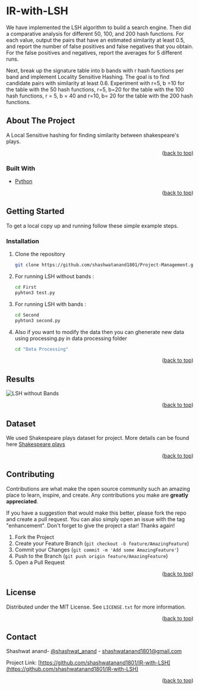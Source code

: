 # IR-with-LSH

We have implemented the LSH algorithm to build a search engine. Then did a comparative analysis for different 50, 100, and 200 hash functions. For each value, output the pairs that have an estimated similarity at least 0.5, and report the number of false positives and false negatives that you obtain. For the false positives and negatives, report the averages for 5 different runs.

Next, break up the signature table into b bands with r hash functions per band and implement Locality Sensitive Hashing. The goal is to find candidate pairs with similarity at least 0.6. Experiment with r=5, b =10 for the table with the 50 hash functions, r=5, b=20 for the table with the 100 hash functions, r = 5, b = 40 and r=10, b= 20 for the table with the 200 hash functions.

<!-- ABOUT THE PROJECT -->
## About The Project

A Local Sensitive hashing for finding similarity between shakespeare's plays.

<p align="right">(<a href="#top">back to top</a>)</p>



### Built With


* [Python](https://www.python.org/)

<p align="right">(<a href="#top">back to top</a>)</p>



<!-- GETTING STARTED -->
## Getting Started

To get a local copy up and running follow these simple example steps.


### Installation

1. Clone the repository
   ```sh
   git clone https://github.com/shashwatanand1801/Project-Management.git
   ```
2. For running LSH without bands :
   ```sh
   cd First
   pyhton3 test.py
   ```
3. For running LSH with bands :
   ```sh
   cd Second
   pyhton3 second.py
   ```
4. Also if you want to modify the data then you can ghenerate new data using processing.py in data processing folder
   ```sh
   cd "Data Processing"
   ```
<p align="right">(<a href="#top">back to top</a>)</p>



<!-- USAGE EXAMPLES -->
## Results

<!-- Few snaps of working application -->


![LSH without Bands](../media/images/LSH_withoutBands.png?raw=true)



<p align="right">(<a href="#top">back to top</a>)</p>




<!-- Dataset -->
## Dataset
We used Shakespeare plays dataset for project. More details can be found here <a href="https://www.kaggle.com/datasets/kingburrito666/shakespeare-plays">Shakespeare plays</a>



<p align="right">(<a href="#top">back to top</a>)</p>




<!-- CONTRIBUTING -->
## Contributing

Contributions are what make the open source community such an amazing place to learn, inspire, and create. Any contributions you make are **greatly appreciated**.

If you have a suggestion that would make this better, please fork the repo and create a pull request. You can also simply open an issue with the tag "enhancement".
Don't forget to give the project a star! Thanks again!

1. Fork the Project
2. Create your Feature Branch (`git checkout -b feature/AmazingFeature`)
3. Commit your Changes (`git commit -m 'Add some AmazingFeature'`)
4. Push to the Branch (`git push origin feature/AmazingFeature`)
5. Open a Pull Request

<p align="right">(<a href="#top">back to top</a>)</p>



<!-- LICENSE -->
## License

Distributed under the MIT License. See `LICENSE.txt` for more information.

<p align="right">(<a href="#top">back to top</a>)</p>



<!-- CONTACT -->
## Contact

Shashwat anand- [@shashwat_anand](https://www.linkedin.com/in/shashwat-anand/) - shashwatanand1801@gmail.com

Project Link: [https://github.com/shashwatanand1801/IR-with-LSH](https://github.com/shashwatanand1801/IR-with-LSH)

<p align="right">(<a href="#top">back to top</a>)</p>




<!-- MARKDOWN LINKS & IMAGES -->
<!-- https://www.markdownguide.org/basic-syntax/#reference-style-links -->
[contributors-shield]: https://img.shields.io/github/contributors/shashwatanand1801/Project-Management.svg?style=for-the-badge
[contributors-url]: https://github.com/shashwatanand1801/Project-Management/graphs/contributors
[forks-shield]: https://img.shields.io/github/forks/shashwatanand1801/Project-Management.svg?style=for-the-badge
[forks-url]: https://github.com/shashwatanand1801/Project-Management/network/members
[stars-shield]: https://img.shields.io/github/stars/shashwatanand1801/Project-Management.svg?style=for-the-badge
[stars-url]: https://github.com/shashwatanand1801/Project-Management/stargazers
[issues-shield]: https://img.shields.io/github/issues/shashwatanand1801/Project-Management.svg?style=for-the-badge
[issues-url]: https://github.com/shashwatanand1801/Project-Management/issues
[license-shield]: https://img.shields.io/github/license/shashwatanand1801/Project-Management.svg?style=for-the-badge
[license-url]: https://github.com/shashwatanand1801/Project-Management/blob/main/LICENSE
[linkedin-shield]: https://img.shields.io/badge/-LinkedIn-black.svg?style=for-the-badge&logo=linkedin&colorB=555
[linkedin-url]: https://www.linkedin.com/in/shashwat-anand/
[product-screenshot]: readme_images/landing.png
